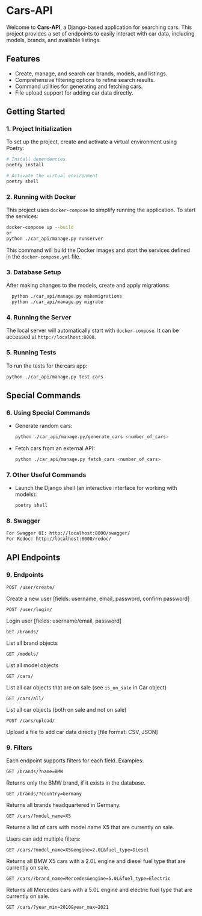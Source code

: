 # Cars-API

Welcome to **Cars-API**, a Django-based application for searching cars. This project provides a set of endpoints to easily interact with car data, including models, brands, and available listings.

## Features

- Create, manage, and search car brands, models, and listings.
- Comprehensive filtering options to refine search results.
- Command utilities for generating and fetching cars.
- File upload support for adding car data directly.

## Getting Started

### 1. Project Initialization

To set up the project, create and activate a virtual environment using Poetry:

```bash
# Install dependencies
poetry install

# Activate the virtual environment
poetry shell
```

### 2. Running with Docker

This project uses `docker-compose` to simplify running the application. To start the services:

```bash
docker-compose up --build
or
python ./car_api/manage.py runserver
```

This command will build the Docker images and start the services defined in the `docker-compose.yml` file.

### 3. Database Setup

After making changes to the models, create and apply migrations:

```bash
  python ./car_api/manage.py makemigrations
  python ./car_api/manage.py migrate
```

### 4. Running the Server

The local server will automatically start with `docker-compose`. It can be accessed at `http://localhost:8000`.

### 5. Running Tests

To run the tests for the cars app:

```bash
python ./car_api/manage.py test cars
```

## Special Commands

### 6. Using Special Commands

- Generate random cars:
  ```bash
  python ./car_api/manage.py/generate_cars <number_of_cars>
  ```
- Fetch cars from an external API:
  ```bash
  python ./car_api/manage.py fetch_cars <number_of_cars>
  ```

### 7. Other Useful Commands

- Launch the Django shell (an interactive interface for working with models):
  ```bash
  poetry shell
  ```

### 8. Swagger

```bash
For Swagger UI: http://localhost:8000/swagger/
For Redoc: http://localhost:8000/redoc/
```

## API Endpoints

### 9. Endpoints

```http
POST /user/create/
```

Create a new user [fields: username, email, password, confirm password]

```http
POST /user/login/
```

Login user [fields: username/email, password]

```http
GET /brands/
```

List all brand objects

```http
GET /models/
```

List all model objects

```http
GET /cars/
```

List all car objects that are on sale (see `is_on_sale` in Car object)

```http
GET /cars/all/
```

List all car objects (both on sale and not on sale)

```http
POST /cars/upload/
```

Upload a file to add car data directly [file format: CSV, JSON]

### 9. Filters

Each endpoint supports filters for each field. Examples:

```http
GET /brands/?name=BMW
```

Returns only the BMW brand, if it exists in the database.

```http
GET /brands/?country=Germany
```

Returns all brands headquartered in Germany.

```http
GET /cars/?model_name=X5
```

Returns a list of cars with model name X5 that are currently on sale.

Users can add multiple filters:

```http
GET /cars/?model_name=X5&engine=2.0L&fuel_type=Diesel
```

Returns all BMW X5 cars with a 2.0L engine and diesel fuel type that are currently on sale.

```http
GET /cars/?brand_name=Mercedes&engine=5.0L&fuel_type=Electric
```

Returns all Mercedes cars with a 5.0L engine and electric fuel type that are currently on sale.

```http
GET /cars/?year_min=2010&year_max=2021
```
